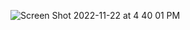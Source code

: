 ![Screen Shot 2022-11-22 at 4 40 01 PM](https://user-images.githubusercontent.com/106638262/203254356-8a87987f-4517-46a0-84c5-30991268e5a4.png)
